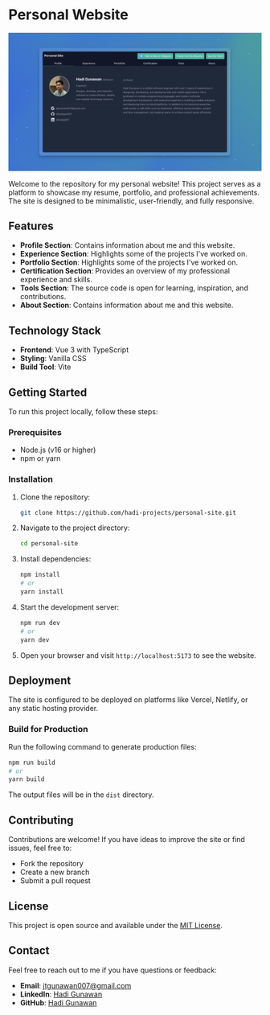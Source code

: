 # Personal Website

![Screenshoot](./src/assets/profile.png)

Welcome to the repository for my personal website! This project serves as a platform to showcase my resume, portfolio, and professional achievements. The site is designed to be minimalistic, user-friendly, and fully responsive.

## Features

- **Profile Section**: Contains information about me and this website.
- **Experience Section**: Highlights some of the projects I've worked on.
- **Portfolio Section**: Highlights some of the projects I've worked on.
- **Certification Section**: Provides an overview of my professional experience and skills.
- **Tools Section**: The source code is open for learning, inspiration, and contributions.
- **About Section**: Contains information about me and this website.

## Technology Stack

- **Frontend**: Vue 3 with TypeScript
- **Styling**: Vanilla CSS
- **Build Tool**: Vite

## Getting Started

To run this project locally, follow these steps:

### Prerequisites

- Node.js (v16 or higher)
- npm or yarn

### Installation

1. Clone the repository:

   ```bash
   git clone https://github.com/hadi-projects/personal-site.git
   ```

2. Navigate to the project directory:

   ```bash
   cd personal-site
   ```

3. Install dependencies:

   ```bash
   npm install
   # or
   yarn install
   ```

4. Start the development server:

   ```bash
   npm run dev
   # or
   yarn dev
   ```

5. Open your browser and visit `http://localhost:5173` to see the website.

## Deployment

The site is configured to be deployed on platforms like Vercel, Netlify, or any static hosting provider.

### Build for Production

Run the following command to generate production files:

```bash
npm run build
# or
yarn build
```

The output files will be in the `dist` directory.

## Contributing

Contributions are welcome! If you have ideas to improve the site or find issues, feel free to:

- Fork the repository
- Create a new branch
- Submit a pull request

## License

This project is open source and available under the [MIT License](LICENSE).

## Contact

Feel free to reach out to me if you have questions or feedback:

- **Email**: [jtgunawan007@gmail.com](mailto:jtgunawan007@gmail.com)
- **LinkedIn**: [Hadi Gunawan](https://www.linkedin.com/in/hadig007)
- **GitHub**: [Hadi Gunawan](https://github.com/hadigun007)
